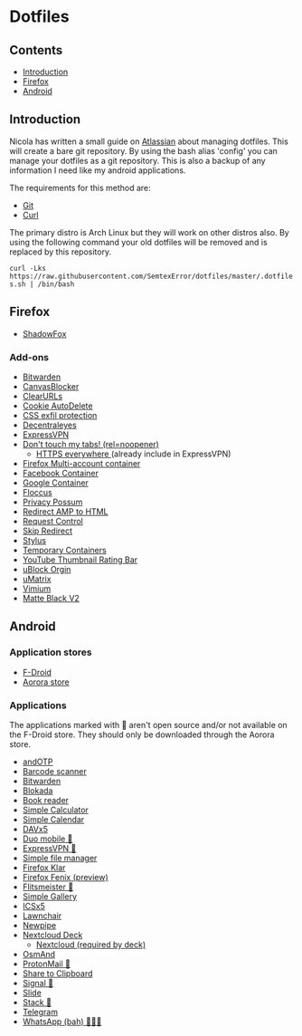 # Dotfiles

## Contents
* [Introduction](#introduction)
* [Firefox](#firefox)
* [Android](#android)

## Introduction
Nicola has written a small guide on [Atlassian](https://www.atlassian.com/git/tutorials/dotfiles) about managing dotfiles.
This will create a bare git repository.
By using the bash alias 'config' you can manage your dotfiles as a git repository.
This is also a backup of any information I need like my android applications.

The requirements for this method are:
* [Git](https://www.archlinux.org/packages/extra/x86_64/git/)
* [Curl](https://www.archlinux.org/packages/core/x86_64/curl/)

The primary distro is Arch Linux but they will work on other distros also. By using the following command your old dotfiles will be removed and is replaced by this repository.

`curl -Lks https://raw.githubusercontent.com/SemtexError/dotfiles/master/.dotfiles.sh | /bin/bash`

## Firefox
* [ShadowFox](https://overdodactyl.github.io/ShadowFox/)

### Add-ons
* [Bitwarden](https://addons.mozilla.org/en-US/firefox/addon/bitwarden-password-manager/)
* [CanvasBlocker](https://addons.mozilla.org/en-US/firefox/addon/canvasblocker/)
* [ClearURLs](https://addons.mozilla.org/en-US/firefox/addon/clearurls/)
* [Cookie AutoDelete](https://addons.mozilla.org/en-US/firefox/addon/cookie-autodelete/)
* [CSS exfil protection](https://addons.mozilla.org/en-US/firefox/addon/css-exfil-protection/)
* [Decentraleyes](https://addons.mozilla.org/en-US/firefox/addon/decentraleyes/)
* [ExpressVPN](https://addons.mozilla.org/en-US/firefox/addon/expressvpn/)
* [Don't touch my tabs! (rel=noopener)](https://addons.mozilla.org/en-US/firefox/addon/dont-touch-my-tabs/)
  * [HTTPS everywhere ](https://addons.mozilla.org/en-US/firefox/addon/https-everywhere/) (already include in ExpressVPN)
* [Firefox Multi-account container](https://addons.mozilla.org/en-US/firefox/addon/multi-account-containers/)
* [Facebook Container](https://addons.mozilla.org/en-US/firefox/addon/facebook-container/)
* [Google Container](https://addons.mozilla.org/en-US/firefox/addon/google-container/)
* [Floccus](https://addons.mozilla.org/en-US/firefox/addon/floccus/)
* [Privacy Possum](https://addons.mozilla.org/en-US/firefox/addon/privacy-possum/)
* [Redirect AMP to HTML](https://addons.mozilla.org/en-US/firefox/addon/amp2html/)
* [Request Control](https://addons.mozilla.org/en-US/firefox/addon/requestcontrol/)
* [Skip Redirect](https://addons.mozilla.org/en-US/firefox/addon/skip-redirect/)
* [Stylus](https://addons.mozilla.org/en-US/firefox/addon/styl-us/)
* [Temporary Containers](https://addons.mozilla.org/en-US/firefox/addon/temporary-containers/)
* [YouTube Thumbnail Rating Bar](https://addons.mozilla.org/en-US/firefox/addon/youtube-thumbnail-rating-bar/)
* [uBlock Orgin](https://addons.mozilla.org/en-US/firefox/addon/ublock-origin/)
* [uMatrix](https://addons.mozilla.org/en-US/firefox/addon/umatrix/)
* [Vimium](https://addons.mozilla.org/en-US/firefox/addon/vimium-ff/)
* [Matte Black V2](https://addons.mozilla.org/en-US/firefox/addon/matte-black-v2/)

## Android
### Application stores
* [F-Droid](https://search.f-droid.org)
* [Aorora store](https://f-droid.org/en/packages/com.aurora.store/)

### Applications
The applications marked with 🚩 aren't open source and/or not available on the F-Droid store.
They should only be downloaded through the Aorora store.
* [andOTP](https://f-droid.org/en/packages/org.shadowice.flocke.andotp/)
* [Barcode scanner](https://f-droid.org/en/packages/com.google.zxing.client.android)
* [Bitwarden](https://mobileapp.bitwarden.com/fdroid/)
* [Blokada](https://f-droid.org/en/packages/org.blokada.alarm)
* [Book reader](https://f-droid.org/en/packages/com.github.axet.bookreader)
* [Simple Calculator](https://f-droid.org/en/packages/com.simplemobiletools.calculator)
* [Simple Calendar](https://f-droid.org/en/packages/com.simplemobiletools.calendar.pro)
* [DAVx5](https://f-droid.org/en/packages/at.bitfire.davdroid)
* [Duo mobile 🚩](https://play.google.com/store/apps/details?id=com.duosecurity.duomobile)
* [ExpressVPN 🚩](https://play.google.com/store/apps/details?id=com.expressvpn.vpn)
* [Simple file manager](https://f-droid.org/en/packages/com.simplemobiletools.filemanager.pro)
* [Firefox Klar](https://f-droid.org/en/packages/org.mozilla.klar)
* [Firefox Fenix (preview)](https://github.com/mozilla-mobile/fenix)
* [Flitsmeister 🚩](https://play.google.com/store/apps/details?id=nl.flitsmeister)
* [Simple Gallery](https://f-droid.org/en/packages/com.simplemobiletools.gallery.pro)
* [ICSx5](https://f-droid.org/en/packages/at.bitfire.icsdroid)
* [Lawnchair](https://f-droid.org/en/packages/ch.deletescape.lawnchair.plah)
* [Newpipe](https://f-droid.org/en/packages/org.schabi.newpipe)
* [Nextcloud Deck](https://f-droid.org/en/packages/it.niedermann.nextcloud.deck)
  * [Nextcloud (required by deck)](https://f-droid.org/en/packages/com.nextcloud.client)
* [OsmAnd](https://f-droid.org/en/packages/net.osmand.plus)
* [ProtonMail 🚩](https://play.google.com/store/apps/details?id=ch.protonmail.android)
* [Share to Clipboard](https://f-droid.org/en/packages/com.tengu.sharetoclipboard)
* [Signal 🚩](https://play.google.com/store/apps/details?id=org.thoughtcrime.securesms)
* [Slide](https://f-droid.org/en/packages/me.ccrama.redditslide)
* [Stack 🚩](https://play.google.com/store/apps/details?id=nl.transip.stack)
* [Telegram](https://f-droid.org/en/packages/org.telegram.messenger)
* [WhatsApp (bah) 🚩🚩🚩](https://play.google.com/store/apps/details?id=com.whatsapp)

